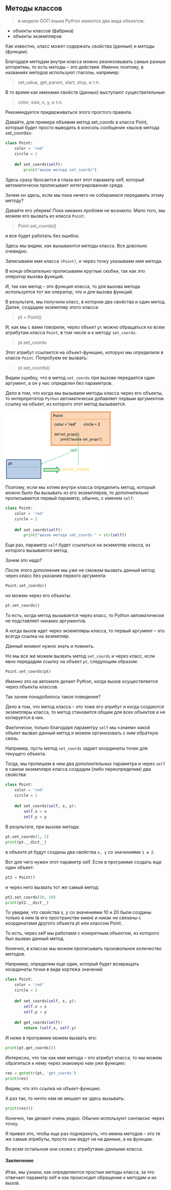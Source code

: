 ## Методы классов

> в модели ООП языка Python имеются два вида объектов:

* объекты классов (фабрика)
* объекты экземпляров

Как известно, класс может содержать свойства (данные) и методы (функции).

Благодаря методам внутри класса можно реализовывать самые разные алгоритмы, то есть методы – это действия. Именно поэтому, в названиях методов используют глаголы, например:

> set_value, get_param, start, stop, и т.п.

В то время как именами свойств (данных) выступают существительные:

> color, size, x, y, и т.п.

Рекомендуется придерживаться этого простого правила.

Давайте, для примера объявим метод set_coords в классе Point, который будет просто выводить в консоль сообщение «вызов метода set_coords»:
```python
class Point:
    color = 'red'
    circle = 2
 
    def set_coords(self):
        print("вызов метода set_coords")
```

Здесь сразу бросается в глаза вот этот параметр self, который автоматически прописывает интегрированная среда. 

Зачем он здесь, если мы пока ничего не собираемся передавать этому методу? 

Давайте его уберем! Пока никаких проблем не возникло. Мало того, мы можем его вызвать из класса `Point`:

> Point.set_coords()

и все будет работать без ошибок. 

Здесь мы видим, как вызываются методы класса. Все довольно очевидно. 

Записываем имя класса `(Point)`, и через точку указываем имя метода. 

В конце обязательно прописываем круглые скобки, так как это оператор вызова функций. 

И, так как метод – это функция класса, то для вызова метода используется тот же оператор, что и для вызова функций.

В результате, мы получили класс, в котором два свойства и один метод. Далее, создадим экземпляр этого класса:

> pt = Point()

И, как мы с вами говорили, через объект `pt` можно обращаться ко всем атрибутам класса `Point`, в том числе и к методу `set_coords`:

> pt.set_coords

Этот атрибут ссылается на объект-функцию, которую мы определили в классе `Point`. Попробуем ее вызвать:

> pt.set_coords()


Видим ошибку, что в метод `set_coords` при вызове передается один аргумент, а он у нас определен без параметров. 

Дело в том, что когда мы вызываем методы класса через его объекты, то интерпретатор `Python` автоматически добавляет первым аргументом ссылку на объект, из которого этот метод вызывается.

![](img/class-methods.png)

Поэтому, если мы хотим внутри класса определить метод, который можно было бы вызывать из его экземпляров, то дополнительно прописывается первый параметр, обычно, с именем `self`:

```python
class Point:
    color = 'red'
    circle = 2
 
    def set_coords(self):
        print("вызов метода set_coords " + str(self))
```

Еще раз, параметр `self` будет ссылаться на экземпляр класса, из которого вызывается метод. 

Зачем это надо? 

После этого дополнения мы уже не сможем вызвать данный метод через класс без указания первого аргумента:

```python
Point.set_coords()
```

но можем через его объекты:

```python
pt.set_coords()
```

То есть, когда метод вызывается через класс, то Python автоматически не подставляет никаких аргументов.

А когда вызов идет через экземпляры класса, то первый аргумент – это всегда ссылка на экземпляр.

Данный момент нужно знать и помнить.

Но мы все же можем вызвать метод `set_coords` и через класс, если явно передадим ссылку на объект `pt`, следующим образом:

```python
Point.set_coords(pt)
```
Именно это на автомате делает Python, когда вызов осуществляется через объекты классов.

Так зачем понадобилось такое поведение? 

Дело в том, что метод класса – это тоже его атрибут и когда создаются экземпляры класса, то метод становится общим для всех объектов и не копируется в них. 

Фактически, только благодаря параметру `self` мы «знаем» какой объект вызвал данный метод и можем организовать с ним обратную связь.

Например, пусть метод `set_coords` задает координаты точек для текущего объекта. 

Тогда, мы пропишем в нем два дополнительных параметра и через `self` в самом экземпляре класса создадим (либо переопределим) два свойства:

```python
class Point:
    color = 'red'
    circle = 2
 
    def set_coords(self, x, y):
        self.x = x
        self.y = y
```
В результате, при вызове метода:

```python
pt.set_coords(1, 2)
print(pt.__dict__)
```

в объекте pt будут созданы два свойства `x, y` со значениями `1 и 2`. 

Вот для чего нужен этот параметр self. Если в программе создать еще один объект:

```python
pt2 = Point()
```
и через него вызвать тот же самый метод:

```python
pt2.set_coords(10, 20)
print(pt2.__dict__)
```

То увидим, что свойства x, y со значениями 10 и 20 были созданы только в нем (в его пространстве имен) и никак не связаны с координатами другого объекта pt или классом Point. 

То есть, через self мы работаем с конкретным объектом, из которого был вызван данный метод.

Конечно, в классах мы можем прописывать произвольное количество методов. 

Например, определим еще один, который будет возвращать координаты точки в виде кортежа значений:

```python
class Point:
    color = 'red'
    circle = 2
 
    def set_coords(self, x, y):
        self.x = x
        self.y = y
 
    def get_coords(self):
        return (self.x, self.y)
```
И ниже в программе можем вызвать его:
```python
print(pt.get_coords())

```
Интересно, что так как имя метода – это атрибут класса, то мы можем обратиться к нему через знакомую нам уже функцию:

```python
res = getattr(pt, 'get_coords')
print(res)
```
Видим, что это ссылка на объект-функцию. 

А раз так, то ничто нам не мешает ее здесь вызывать:
```python
print(res())
```
Конечно, так делают очень редко. Обычно используют синтаксис через точку. 

Я привел это, чтобы еще раз подчеркнуть, что имена методов – это те же самые атрибуты, просто они ведут не на данные, а на функции. 

Во всем остальном они схожи с атрибутами-данными класса.

#### Заключение
Итак, мы узнали, как определяются простые методы класса, за что отвечает параметр self и как происходит обращение к методам и их вызов. 